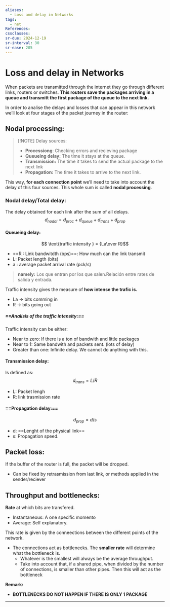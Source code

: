 ```yaml
---
aliases:
  - Loss and delay in Networks
tags:
  - net
References: 
cssclasses: 
sr-due: 2024-12-19
sr-interval: 30
sr-ease: 205
---
```

# Loss and delay in Networks
When packets are transmitted through the internet they go through different links, routers or switches. **This routers save the packages arriving in a queue and transmitt the first package of the queue to the next link.** 

In order to analise the delays and losses that can appear in this network we’ll look at four stages of the packet journey in the router:
## Nodal processing:
> [!NOTE] Delay sources: 
> + **Processiong**: Checking errors and recieving package
> + **Queueing delay:** The time it stays at the queue. 
> + **Transmission:** The time it takes to send the actual package to the next link
> + **Propagation:** The time it takes to arrive to the next link. 

This way, **for each connection point** we’ll need to take into account the delay of this four sources.
This whole sum is called **nodal processing**. 

### Nodal delay/Total delay:
The delay obtained for each link after the sum of all delays.
$$
d_{nodal} = d_{proc} + d_{queue} + d_{trans} + d_{prop}
$$
#### Queueing delay: 
$$ \text{traffic intensity } = {La\over R}$$
+ ==R : Link bandwitdth (bps)==: How much can the link transmit
+ L: Packet length (bits)
+ a : average packet arrival rate (pck/s)

> **namely:** Los que entran por los que salen.Relación entre rates de salida y entrada.

Traffic intensity gives the measure of **how intense the trafic is.** 
  + La → bits comming in
  + R → bits going out
##### ==Analisis of the traffic intensity:==
  Traffic intensity can be either: 
  + Near to zero: If there is a ton of bandwith and little packages
  + Near to 1: Same bandwith and packets sent. (lots of delay)
  + Greater than one: Infinite delay. We cannot do anything with this.

#### Transmission delay:
Is defined as: 
$$
d_{trans} = L/R
$$
+ L: Packet lengh
+ R: link trasmission rate

#### ==Propagation delay:==
$$
d_{prop} = d/s
$$
+ d: ==Lenght of the physical link==
+ s: Propagation speed.

  
## Packet loss:
If the buffer of the router is full, the packet will be dropped. 
+ Can be fixed by retrasmission from last link, or methods applied in the sender/reciever

## Throughput and bottlenecks:

**Rate** at which bits are transfered. 
+ Instantaneous: A one specific momento
+ Average: Self explanatory.

This rate is given by the conneections between the different points of the network. 
+ The connections act as bottlenecks. The **smaller rate** will determine what the bottleneck is.
	+ Whatever is the smallest will always be the average throughput.
	+ Take into account that, if a shared pipe, when divided by the number of connections, is smaller than other pipes. Then this will act as the bottleneck

**Remark:**
+ **BOTTLENECKS DO NOT HAPPEN IF THERE IS ONLY 1 PACKAGE**
***